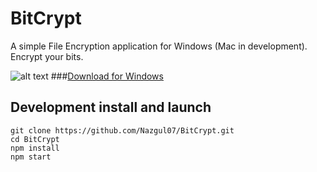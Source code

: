 # BitCrypt
A simple File Encryption application for Windows (Mac in development). Encrypt your bits.

![alt text](https://raw.githubusercontent.com/Nazgul07/BitCrypt/master/Screenshot.PNG "ScreenShot")
###[Download for Windows](https://github.com/Nazgul07/BitCrypt/releases)

## Development install and launch
```
git clone https://github.com/Nazgul07/BitCrypt.git
cd BitCrypt
npm install
npm start
```
